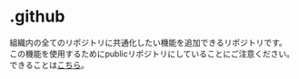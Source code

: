 # .github
組織内の全てのリポジトリに共通化したい機能を追加できるリポジトリです。  
この機能を使用するためにpublicリポジトリにしていることにご注意ください。  
できることは[こちら](https://github.com/joelparkerhenderson/github-special-files-and-paths/blob/main/README.md)。  
